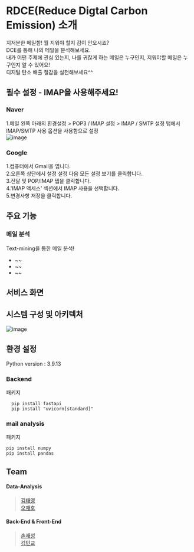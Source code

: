# RDCE(Reduce Digtal Carbon Emission) 소개 
지저분한 메일함! 뭘 지워야 할지 감이 안오시죠?  
DCE를 통해 나의 메일을 분석해보세요.  
내가 어떤 주제에 관심 있는지, 나를 귀찮게 하는 메일은 누구인지, 지워야할 메일은 누구인지 알 수 있어요!  
디지털 탄소 배출 절감을 실천해보세요^^

## 필수 설정 - IMAP을 사용해주세요!

### Naver 
1.메일 왼쪽 아래의 환경설정 > POP3 / IMAP 설정 > IMAP / SMTP 설정 탭에서 IMAP/SMTP 사용 옵션을 사용함으로 설정  
![image](https://user-images.githubusercontent.com/71928522/189707903-733f1250-fde3-420f-816d-9a567a146250.png)

### Google
1.컴퓨터에서 Gmail을 엽니다.  
2.오른쪽 상단에서 설정 설정 다음 모든 설정 보기를 클릭합니다.  
3.전달 및 POP/IMAP 탭을 클릭합니다.  
4.'IMAP 액세스' 섹션에서 IMAP 사용을 선택합니다.  
5.변경사항 저장을 클릭합니다.  

## 주요 기능
### 메일 분석
Text-mining을 통한 메일 분석!  
+ ~~
+ ~~
+ ~~
  
## 서비스 화면

## 시스템 구성 및 아키텍처
![image](https://user-images.githubusercontent.com/71928522/189708430-c80fc4c0-7318-4f8c-baf9-f3963c5e67c4.png)


## 환경 설정
Python version : 3.9.13  

### Backend
패키지
```
  pip install fastapi
  pip install "uvicorn[standard]"
  ```
  
### mail analysis
패키지
```
pip install numpy
pip install pandas
```

## Team

#### Data-Analysis
> [김태영](https://github.com/kty4119)  
> [오재호](https://github.com/roaker)
#### Back-End & Front-End
> [손재성](https://github.com/noseaj)  
> [김민교](https://github.com/minkyokyo)
